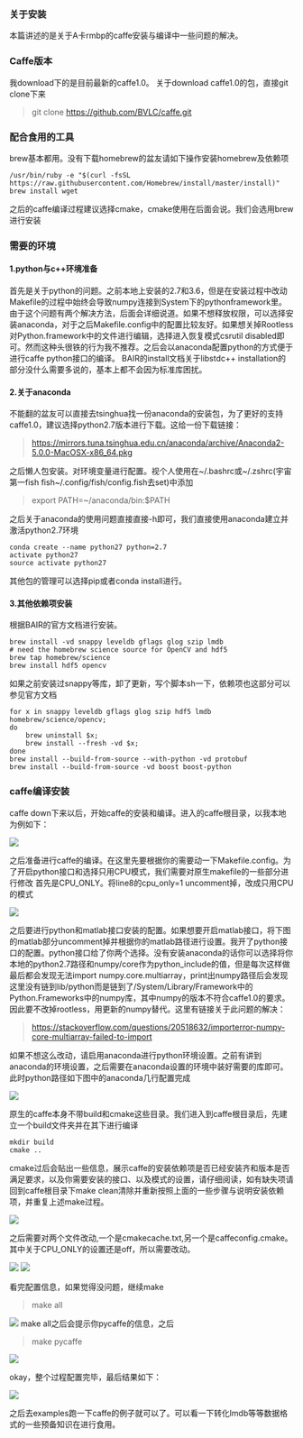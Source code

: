 ### 关于安装
本篇讲述的是关于A卡rmbp的caffe安装与编译中一些问题的解决。

### Caffe版本
我download下的是目前最新的caffe1.0。
关于download caffe1.0的包，直接git clone下来
> git clone https://github.com/BVLC/caffe.git

### 配合食用的工具
brew基本都用。没有下载homebrew的盆友请如下操作安装homebrew及依赖项
```
/usr/bin/ruby -e "$(curl -fsSL https://raw.githubusercontent.com/Homebrew/install/master/install)"
brew install wget
```
之后的caffe编译过程建议选择cmake，cmake使用在后面会说。我们会选用brew进行安装
### 需要的环境
#### 1.python与c++环境准备
首先是关于python的问题。之前本地上安装的2.7和3.6，但是在安装过程中改动Makefile的过程中始终会导致numpy连接到System下的pythonframework里。由于这个问题有两个解决方法，后面会详细说道。如果不想释放权限，可以选择安装anaconda，对于之后Makefile.config中的配置比较友好。如果想关掉Rootless对Python.framework中的文件进行编辑，选择进入恢复模式csrutil disabled即可。然而这种头很铁的行为我不推荐。之后会以anaconda配置python的方式便于进行caffe python接口的编译。
BAIR的install文档关于libstdc++ installation的部分没什么需要多说的，基本上都不会因为标准库困扰。
#### 2.关于anaconda
不能翻的盆友可以直接去tsinghua找一份anaconda的安装包，为了更好的支持caffe1.0，建议选择python2.7版本进行下载。这给一份下载链接：
>https://mirrors.tuna.tsinghua.edu.cn/anaconda/archive/Anaconda2-5.0.0-MacOSX-x86_64.pkg

之后懒人包安装。对环境变量进行配置。视个人使用在~/.bashrc或~/.zshrc(宇宙第一fish fish~/.config/fish/config.fish去set)中添加
>export PATH=~/anaconda/bin:$PATH

之后关于anaconda的使用问题直接直接-h即可，我们直接使用anaconda建立并激活python2.7环境
```
conda create --name python27 python=2.7
activate python27
source activate python27
```
其他包的管理可以选择pip或者conda install进行。
#### 3.其他依赖项安装
根据BAIR的官方文档进行安装。
```
brew install -vd snappy leveldb gflags glog szip lmdb
# need the homebrew science source for OpenCV and hdf5
brew tap homebrew/science
brew install hdf5 opencv
```
如果之前安装过snappy等库，卸了更新，写个脚本sh一下，依赖项也这部分可以参见官方文档
```
for x in snappy leveldb gflags glog szip hdf5 lmdb homebrew/science/opencv;
do
    brew uninstall $x;
    brew install --fresh -vd $x;
done
brew install --build-from-source --with-python -vd protobuf
brew install --build-from-source -vd boost boost-python
```

### caffe编译安装
caffe down下来以后，开始caffe的安装和编译。进入的caffe根目录，以我本地为例如下：

![](http://oy6b059ev.bkt.clouddn.com/caffe%E5%AE%89%E8%A3%851.png)

之后准备进行caffe的编译。在这里先要根据你的需要动一下Makefile.config。为了开启python接口和选择只用CPU模式，我们需要对原生makefile的一些部分进行修改
首先是CPU_ONLY。将line8的cpu_only=1 uncomment掉，改成只用CPU的模式

![](http://oy6b059ev.bkt.clouddn.com/cpu_only1.png)

之后要进行python和matlab接口安装的配置。如果想要开启matlab接口，将下图的matlab部分uncomment掉并根据你的matlab路径进行设置。我开了python接口的配置。python接口给了你两个选择。没有安装anaconda的话你可以选择将你本地的python2.7路径和numpy/core作为python_include的值，但是每次这样做最后都会发现无法import numpy.core.multiarray，print出numpy路径后会发现这里没有链到lib/python而是链到了/System/Library/Framework中的Python.Frameworks中的numpy库，其中numpy的版本不符合caffe1.0的要求。因此要不改掉rootless，用更新的numpy替代。这里有链接关于此问题的解决：
>https://stackoverflow.com/questions/20518632/importerror-numpy-core-multiarray-failed-to-import

如果不想这么改动，请启用anaconda进行python环境设置。之前有讲到anaconda的环境设置，之后需要在anaconda设置的环境中装好需要的库即可。此时python路径如下图中的anaconda几行配置完成

![](http://oy6b059ev.bkt.clouddn.com/pylib.png)

原生的caffe本身不带build和cmake这些目录。我们进入到caffe根目录后，先建立一个build文件夹并在其下进行编译
```
mkdir build
cmake ..
```
cmake过后会贴出一些信息，展示caffe的安装依赖项是否已经安装齐和版本是否满足要求，以及你需要安装的接口、以及模式的设置，请仔细阅读，如有缺失项请回到caffe根目录下make clean清除并重新按照上面的一些步骤与说明安装依赖项，并重复上述make过程。

![](http://oy6b059ev.bkt.clouddn.com/cmake1.png)

之后需要对两个文件改动,一个是cmakecache.txt,另一个是caffeconfig.cmake。其中关于CPU_ONLY的设置还是off，所以需要改动。

![](http://oy6b059ev.bkt.clouddn.com/buildcpu_only.png)
![](http://oy6b059ev.bkt.clouddn.com/set.png)

看完配置信息，如果觉得没问题，继续make
>make all

![](http://oy6b059ev.bkt.clouddn.com/makeall.png)
make all之后会提示你pycaffe的信息，之后
>make pycaffe

![](http://oy6b059ev.bkt.clouddn.com/pycaffe.png)

okay，整个过程配置完毕，最后结果如下：

![](http://oy6b059ev.bkt.clouddn.com/caffedone.png)

之后去examples跑一下caffe的例子就可以了。可以看一下转化lmdb等等数据格式的一些预备知识在进行食用。
